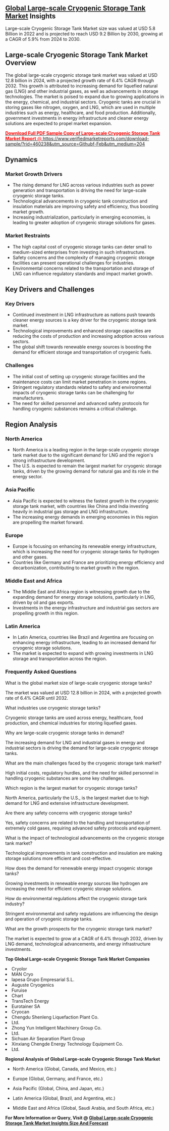<h2><a href="https://www.verifiedmarketreports.com/download-sample/?rid=460238&amp;utm_source=Githubf&amp;utm_medium=204" target="_blank">Global Large-scale Cryogenic Storage Tank Market</a> Insights</h2><p>Large-scale Cryogenic Storage Tank Market size was valued at USD 5.8 Billion in 2022 and is projected to reach USD 9.2 Billion by 2030, growing at a CAGR of 5.9% from 2024 to 2030.</p><p><h2>Large-scale Cryogenic Storage Tank Market Overview</h2> <p>The global large-scale cryogenic storage tank market was valued at USD 12.8 billion in 2024, with a projected growth rate of 6.4% CAGR through 2032. This growth is attributed to increasing demand for liquefied natural gas (LNG) and other industrial gases, as well as advancements in storage technologies. The market is poised to expand due to growing applications in the energy, chemical, and industrial sectors. Cryogenic tanks are crucial in storing gases like nitrogen, oxygen, and LNG, which are used in multiple industries such as energy, healthcare, and food production. Additionally, government investments in energy infrastructure and cleaner energy solutions are expected to propel market expansion. </p> <p><a href="#"><p><span class=""><span style="color: #ff0000;"><strong>Download Full PDF Sample Copy of Large-scale Cryogenic Storage Tank Market Report</strong> @ </span><a href="https://www.verifiedmarketreports.com/download-sample/?rid=460238&amp;utm_source=Githubf-Feb&amp;utm_medium=204" target="_blank">https://www.verifiedmarketreports.com/download-sample/?rid=460238&amp;utm_source=Githubf-Feb&amp;utm_medium=204</a></span></p></a></p> <h2>Dynamics</h2> <h3>Market Growth Drivers</h3> <ul> <li>The rising demand for LNG across various industries such as power generation and transportation is driving the need for large-scale cryogenic storage tanks.</li> <li>Technological advancements in cryogenic tank construction and insulation materials are improving safety and efficiency, thus boosting market growth.</li> <li>Increasing industrialization, particularly in emerging economies, is leading to greater adoption of cryogenic storage solutions for gases.</li> </ul> <h3>Market Restraints</h3> <ul> <li>The high capital cost of cryogenic storage tanks can deter small to medium-sized enterprises from investing in such infrastructure.</li> <li>Safety concerns and the complexity of managing cryogenic storage facilities can present operational challenges for industries.</li> <li>Environmental concerns related to the transportation and storage of LNG can influence regulatory standards and impact market growth.</li> </ul> <h2>Key Drivers and Challenges</h2> <h3>Key Drivers</h3> <ul> <li>Continued investment in LNG infrastructure as nations push towards cleaner energy sources is a key driver for the cryogenic storage tank market.</li> <li>Technological improvements and enhanced storage capacities are reducing the costs of production and increasing adoption across various sectors.</li> <li>The global shift towards renewable energy sources is boosting the demand for efficient storage and transportation of cryogenic fuels.</li> </ul> <h3>Challenges</h3> <ul> <li>The initial cost of setting up cryogenic storage facilities and the maintenance costs can limit market penetration in some regions.</li> <li>Stringent regulatory standards related to safety and environmental impacts of cryogenic storage tanks can be challenging for manufacturers.</li> <li>The need for skilled personnel and advanced safety protocols for handling cryogenic substances remains a critical challenge.</li> </ul> <h2>Region Analysis</h2> <h3>North America</h3> <ul> <li>North America is a leading region in the large-scale cryogenic storage tank market due to the significant demand for LNG and the region's strong infrastructure development.</li> <li>The U.S. is expected to remain the largest market for cryogenic storage tanks, driven by the growing demand for natural gas and its role in the energy sector.</li> </ul> <h3>Asia Pacific</h3> <ul> <li>Asia Pacific is expected to witness the fastest growth in the cryogenic storage tank market, with countries like China and India investing heavily in industrial gas storage and LNG infrastructure.</li> <li>The increasing energy demands in emerging economies in this region are propelling the market forward.</li> </ul> <h3>Europe</h3> <ul> <li>Europe is focusing on enhancing its renewable energy infrastructure, which is increasing the need for cryogenic storage tanks for hydrogen and other gases.</li> <li>Countries like Germany and France are prioritizing energy efficiency and decarbonization, contributing to market growth in the region.</li> </ul> <h3>Middle East and Africa</h3> <ul> <li>The Middle East and Africa region is witnessing growth due to the expanding demand for energy storage solutions, particularly in LNG, driven by oil and gas exports.</li> <li>Investments in the energy infrastructure and industrial gas sectors are propelling growth in this region.</li> </ul> <h3>Latin America</h3> <ul> <li>In Latin America, countries like Brazil and Argentina are focusing on enhancing energy infrastructure, leading to an increased demand for cryogenic storage solutions.</li> <li>The market is expected to expand with growing investments in LNG storage and transportation across the region.</li> </ul> <h3>Frequently Asked Questions</h3> <p>What is the global market size of large-scale cryogenic storage tanks?</p> <p>The market was valued at USD 12.8 billion in 2024, with a projected growth rate of 6.4% CAGR until 2032.</p> <p>What industries use cryogenic storage tanks?</p> <p>Cryogenic storage tanks are used across energy, healthcare, food production, and chemical industries for storing liquefied gases.</p> <p>Why are large-scale cryogenic storage tanks in demand?</p> <p>The increasing demand for LNG and industrial gases in energy and industrial sectors is driving the demand for large-scale cryogenic storage tanks.</p> <p>What are the main challenges faced by the cryogenic storage tank market?</p> <p>High initial costs, regulatory hurdles, and the need for skilled personnel in handling cryogenic substances are some key challenges.</p> <p>Which region is the largest market for cryogenic storage tanks?</p> <p>North America, particularly the U.S., is the largest market due to high demand for LNG and extensive infrastructure development.</p> <p>Are there any safety concerns with cryogenic storage tanks?</p> <p>Yes, safety concerns are related to the handling and transportation of extremely cold gases, requiring advanced safety protocols and equipment.</p> <p>What is the impact of technological advancements on the cryogenic storage tank market?</p> <p>Technological improvements in tank construction and insulation are making storage solutions more efficient and cost-effective.</p> <p>How does the demand for renewable energy impact cryogenic storage tanks?</p> <p>Growing investments in renewable energy sources like hydrogen are increasing the need for efficient cryogenic storage solutions.</p> <p>How do environmental regulations affect the cryogenic storage tank industry?</p> <p>Stringent environmental and safety regulations are influencing the design and operation of cryogenic storage tanks.</p> <p>What are the growth prospects for the cryogenic storage tank market?</p> <p>The market is expected to grow at a CAGR of 6.4% through 2032, driven by LNG demand, technological advancements, and energy infrastructure investments.</p> </p><p><strong>Top Global Large-scale Cryogenic Storage Tank Market Companies</strong></p><div data-test-id=""><p><li>Cryolor</li><li> MAN Cryo</li><li> lapesa Grupo Empresarial S.L.</li><li> Auguste Cryogenics</li><li> Furuise</li><li> Chart</li><li> TransTech Energy</li><li> Eurotainer SA</li><li> Cryocan</li><li> Chengdu Shenleng Liquefaction Plant Co.</li><li>Ltd.</li><li> Zhong Yun Intelligent Machinery Group Co.</li><li> Ltd.</li><li> Sichuan Air Separation Plant Group</li><li> Xinxiang Chengde Energy Technology Equipment Co.</li><li> Ltd.</li></p><div><strong>Regional Analysis of&nbsp;Global Large-scale Cryogenic Storage Tank Market</strong></div><ul><li dir="ltr"><p dir="ltr">North America&nbsp;(Global, Canada, and Mexico, etc.)</p></li><li dir="ltr"><p dir="ltr">Europe (Global, Germany, and France, etc.)</p></li><li dir="ltr"><p dir="ltr">Asia Pacific&nbsp;(Global, China, and Japan, etc.)</p></li><li dir="ltr"><p dir="ltr">Latin America&nbsp;(Global, Brazil, and Argentina, etc.)</p></li><li dir="ltr">Middle East and Africa&nbsp;(Global, Saudi Arabia, and South Africa, etc.)</li></ul><p><strong>For More Information or Query, Visit @&nbsp;</strong><strong><a href="https://www.verifiedmarketreports.com/product/large-scale-cryogenic-storage-tank-market/?utm_source=Githubf&amp;utm_medium=204" target="_blank">Global Large-scale Cryogenic Storage Tank Market Insights Size And Forecast</a></strong></p></div>
